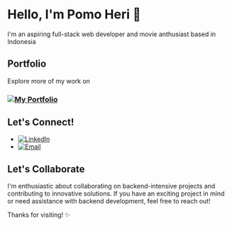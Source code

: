 # Hello, I'm Pomo Heri 👋
I'm an aspiring full-stack web developer and movie anthusiast based in Indonesia

## Portfolio
Explore more of my work on
### [![My Portfolio](https://img.shields.io/badge/Portfolio-4285F4?style=for-the-badge&logo=google-chrome&logoColor=white)](https://pomo-heri.my.id/)

## Let's Connect!
- [![LinkedIn](https://img.shields.io/badge/LinkedIn-0077B5?style=for-the-badge&logo=linkedin&logoColor=white)](https://www.linkedin.com/in/pomo-heri-santoso-9736b0152/)
- [![Email](https://img.shields.io/badge/Email-D14836?style=for-the-badge&logo=gmail&logoColor=white)](mailto:heripomo0@gmail.com)


## Let's Collaborate
I'm enthusiastic about collaborating on backend-intensive projects and contributing to innovative solutions. If you have an exciting project in mind or need assistance with backend development, feel free to reach out!

Thanks for visiting! ✨
